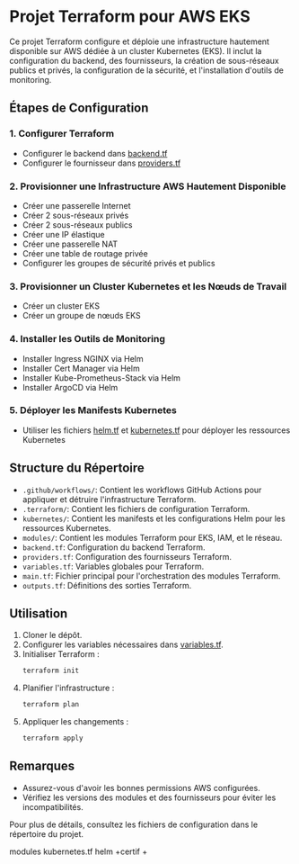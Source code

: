 # Projet Terraform pour AWS EKS

Ce projet Terraform configure et déploie une infrastructure hautement disponible sur AWS dédiée à un cluster Kubernetes (EKS). Il inclut la configuration du backend, des fournisseurs, la création de sous-réseaux publics et privés, la configuration de la sécurité, et l'installation d'outils de monitoring.

## Étapes de Configuration

### 1. Configurer Terraform
- Configurer le backend dans [backend.tf](backend.tf)
- Configurer le fournisseur dans [providers.tf](providers.tf)

### 2. Provisionner une Infrastructure AWS Hautement Disponible
- Créer une passerelle Internet
- Créer 2 sous-réseaux privés
- Créer 2 sous-réseaux publics
- Créer une IP élastique
- Créer une passerelle NAT
- Créer une table de routage privée
- Configurer les groupes de sécurité privés et publics

### 3. Provisionner un Cluster Kubernetes et les Nœuds de Travail
- Créer un cluster EKS
- Créer un groupe de nœuds EKS

### 4. Installer les Outils de Monitoring
- Installer Ingress NGINX via Helm
- Installer Cert Manager via Helm
- Installer Kube-Prometheus-Stack via Helm
- Installer ArgoCD via Helm

### 5. Déployer les Manifests Kubernetes
- Utiliser les fichiers [helm.tf](helm.tf) et [kubernetes.tf](kubernetes.tf) pour déployer les ressources Kubernetes

## Structure du Répertoire

- `.github/workflows/`: Contient les workflows GitHub Actions pour appliquer et détruire l'infrastructure Terraform.
- `.terraform/`: Contient les fichiers de configuration Terraform.
- `kubernetes/`: Contient les manifests et les configurations Helm pour les ressources Kubernetes.
- `modules/`: Contient les modules Terraform pour EKS, IAM, et le réseau.
- `backend.tf`: Configuration du backend Terraform.
- `providers.tf`: Configuration des fournisseurs Terraform.
- `variables.tf`: Variables globales pour Terraform.
- `main.tf`: Fichier principal pour l'orchestration des modules Terraform.
- `outputs.tf`: Définitions des sorties Terraform.

## Utilisation

1. Cloner le dépôt.
2. Configurer les variables nécessaires dans [variables.tf](variables.tf).
3. Initialiser Terraform :
    ```sh
    terraform init
    ```
4. Planifier l'infrastructure :
    ```sh
    terraform plan
    ```
5. Appliquer les changements :
    ```sh
    terraform apply
    ```

## Remarques

- Assurez-vous d'avoir les bonnes permissions AWS configurées.
- Vérifiez les versions des modules et des fournisseurs pour éviter les incompatibilités.

Pour plus de détails, consultez les fichiers de configuration dans le répertoire du projet.


modules kubernetes.tf  helm +certif + 